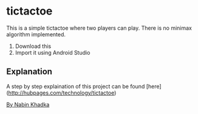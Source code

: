 # tictactoe

This is a simple tictactoe where two players can play. There is no minimax algorithm implemented.

1. Download this
2. Import it using Android Studio

## Explanation
A step by step explaination of this project can be found [here] (http://hubpages.com/technology/tictactoe)

[By Nabin Khadka](https://www.nabinkhadka.com.np "Nabin's Homepage")
